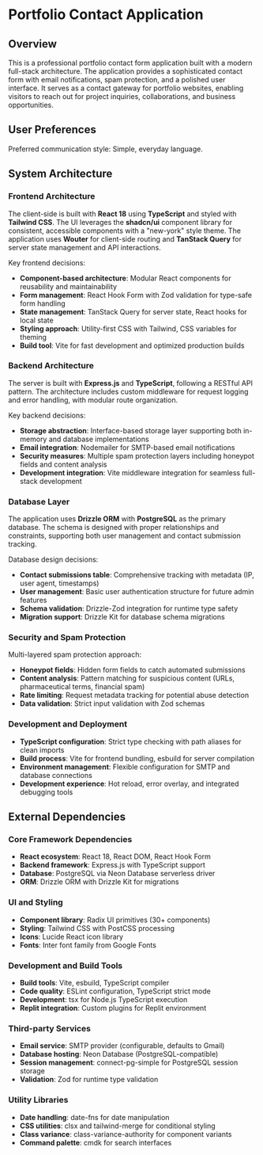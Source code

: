# Portfolio Contact Application

## Overview

This is a professional portfolio contact form application built with a modern full-stack architecture. The application provides a sophisticated contact form with email notifications, spam protection, and a polished user interface. It serves as a contact gateway for portfolio websites, enabling visitors to reach out for project inquiries, collaborations, and business opportunities.

## User Preferences

Preferred communication style: Simple, everyday language.

## System Architecture

### Frontend Architecture
The client-side is built with **React 18** using **TypeScript** and styled with **Tailwind CSS**. The UI leverages the **shadcn/ui** component library for consistent, accessible components with a "new-york" style theme. The application uses **Wouter** for client-side routing and **TanStack Query** for server state management and API interactions.

Key frontend decisions:
- **Component-based architecture**: Modular React components for reusability and maintainability
- **Form management**: React Hook Form with Zod validation for type-safe form handling
- **State management**: TanStack Query for server state, React hooks for local state
- **Styling approach**: Utility-first CSS with Tailwind, CSS variables for theming
- **Build tool**: Vite for fast development and optimized production builds

### Backend Architecture
The server is built with **Express.js** and **TypeScript**, following a RESTful API pattern. The architecture includes custom middleware for request logging and error handling, with modular route organization.

Key backend decisions:
- **Storage abstraction**: Interface-based storage layer supporting both in-memory and database implementations
- **Email integration**: Nodemailer for SMTP-based email notifications
- **Security measures**: Multiple spam protection layers including honeypot fields and content analysis
- **Development integration**: Vite middleware integration for seamless full-stack development

### Database Layer
The application uses **Drizzle ORM** with **PostgreSQL** as the primary database. The schema is designed with proper relationships and constraints, supporting both user management and contact submission tracking.

Database design decisions:
- **Contact submissions table**: Comprehensive tracking with metadata (IP, user agent, timestamps)
- **User management**: Basic user authentication structure for future admin features
- **Schema validation**: Drizzle-Zod integration for runtime type safety
- **Migration support**: Drizzle Kit for database schema migrations

### Security and Spam Protection
Multi-layered spam protection approach:
- **Honeypot fields**: Hidden form fields to catch automated submissions
- **Content analysis**: Pattern matching for suspicious content (URLs, pharmaceutical terms, financial spam)
- **Rate limiting**: Request metadata tracking for potential abuse detection
- **Data validation**: Strict input validation with Zod schemas

### Development and Deployment
- **TypeScript configuration**: Strict type checking with path aliases for clean imports
- **Build process**: Vite for frontend bundling, esbuild for server compilation
- **Environment management**: Flexible configuration for SMTP and database connections
- **Development experience**: Hot reload, error overlay, and integrated debugging tools

## External Dependencies

### Core Framework Dependencies
- **React ecosystem**: React 18, React DOM, React Hook Form
- **Backend framework**: Express.js with TypeScript support
- **Database**: PostgreSQL via Neon Database serverless driver
- **ORM**: Drizzle ORM with Drizzle Kit for migrations

### UI and Styling
- **Component library**: Radix UI primitives (30+ components)
- **Styling**: Tailwind CSS with PostCSS processing
- **Icons**: Lucide React icon library
- **Fonts**: Inter font family from Google Fonts

### Development and Build Tools
- **Build tools**: Vite, esbuild, TypeScript compiler
- **Code quality**: ESLint configuration, TypeScript strict mode
- **Development**: tsx for Node.js TypeScript execution
- **Replit integration**: Custom plugins for Replit environment

### Third-party Services
- **Email service**: SMTP provider (configurable, defaults to Gmail)
- **Database hosting**: Neon Database (PostgreSQL-compatible)
- **Session management**: connect-pg-simple for PostgreSQL session storage
- **Validation**: Zod for runtime type validation

### Utility Libraries
- **Date handling**: date-fns for date manipulation
- **CSS utilities**: clsx and tailwind-merge for conditional styling
- **Class variance**: class-variance-authority for component variants
- **Command palette**: cmdk for search interfaces